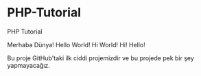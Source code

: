 # PHP-Tutorial
PHP Tutorial

Merhaba Dünya!
Hello World!
Hi World!
Hi!
Hello!

Bu proje GitHub'taki ilk ciddi projemizdir ve bu projede pek bir şey yapmayacağız.
